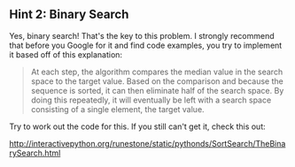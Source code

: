 Hint 2: Binary Search
----

Yes, binary search! That's the key to this problem. I strongly recommend that before you Google for it and find code examples, you try to implement it based off of this explanation:

> At each step, the algorithm compares the median value in the search space to the target value. Based on the comparison and because the sequence is sorted, it can then eliminate half of the search space. By doing this repeatedly, it will eventually be left with a search space consisting of a single element, the target value.

Try to work out the code for this. If you still can't get it, check this out:

<http://interactivepython.org/runestone/static/pythonds/SortSearch/TheBinarySearch.html>
